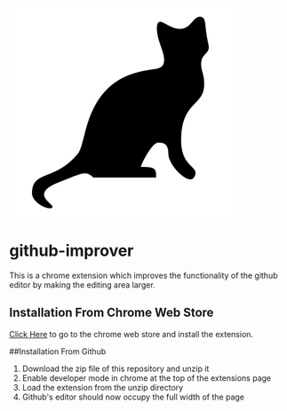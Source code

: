 ![GitHub Improver](https://github.com/cjtrowbridge/github-improver/raw/master/icon.png "GitHub Improver")
# github-improver
This is a chrome extension which improves the functionality of the github editor by making the editing area larger.
## Installation From Chrome Web Store
[Click Here](https://chrome.google.com/webstore/detail/github-improver/jahfeohjmjdmdcbioaoaebmlhnofpjib?hl=en-US) to go to the chrome web store and install the extension.

##Installation From Github
1. Download the zip file of this repository and unzip it  
2. Enable developer mode in chrome at the top of the extensions page  
3. Load the extension from the unzip directory  
4. Github's editor should now occupy the full width of the page  
